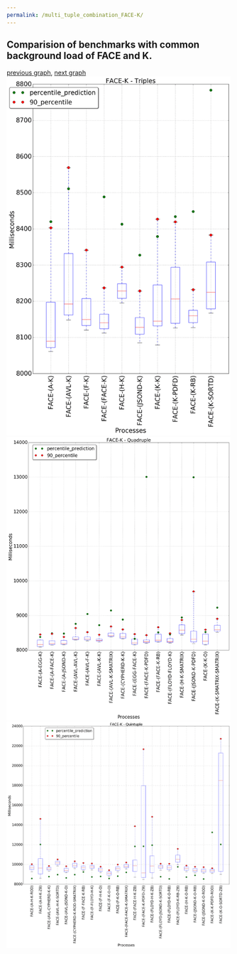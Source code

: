 ```yaml
---
permalink: /multi_tuple_combination_FACE-K/
---
```



 ## Comparision of benchmarks with common background load of FACE and K.

[previous graph](../multi_tuple_combination_FACE-JSOND/), [next graph](../multi_tuple_combination_FACE-O/)
![graph figure](./images/triple/FACE/FACE-K_box.png)![graph figure](./images/quadruple/FACE/FACE-K_box.png)![graph figure](./images/quintuple/FACE/FACE-K_box.png)
